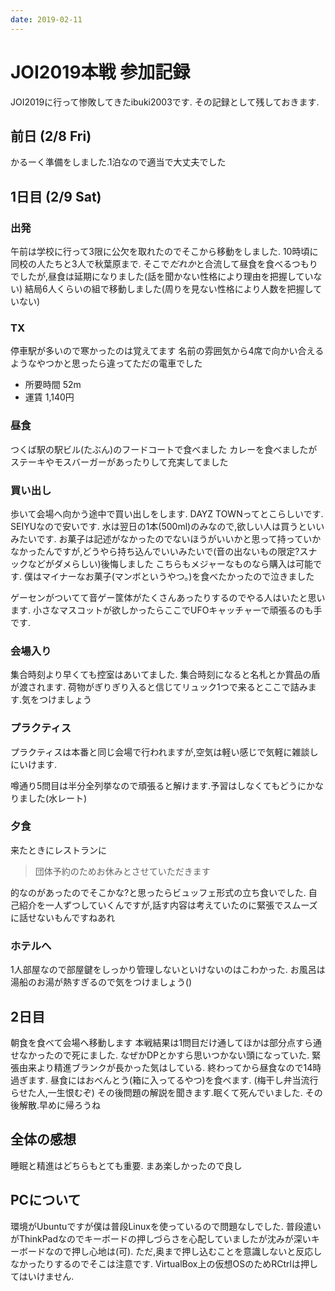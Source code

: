 ```yaml
---
date: 2019-02-11
---
```


# JOI2019本戦 参加記録

JOI2019に行って惨敗してきたibuki2003です.
その記録として残しておきます.

## 前日 (2/8 Fri)

かるーく準備をしました.1泊なので適当で大丈夫でした

## 1日目 (2/9 Sat)

### 出発

午前は学校に行って3限に公欠を取れたのでそこから移動をしました.
10時頃に同校の人たちと3人で秋葉原まで.
そこで*だれか*と合流して昼食を食べるつもりでしたが,昼食は延期になりました(話を聞かない性格により理由を把握していない)
結局6人くらいの組で移動しました(周りを見ない性格により人数を把握していない)

### TX

停車駅が多いので寒かったのは覚えてます
名前の雰囲気から4席で向かい合えるようなやつかと思ったら違ってただの電車でした

- 所要時間 52m
- 運賃 1,140円

### 昼食

つくば駅の駅ビル(たぶん)のフードコートで食べました
カレーを食べましたがステーキやモスバーガーがあったりして充実してました

### 買い出し

歩いて会場へ向かう途中で買い出しをします.
DAYZ TOWNってとこらしいです.
SEIYUなので安いです.
水は翌日の1本(500ml)のみなので,欲しい人は買うといいみたいです.
お菓子は記述がなかったのでないほうがいいかと思って持っていかなかったんですが,どうやら持ち込んでいいみたいで(音の出ないもの限定?スナックなどがダメらしい)後悔しました
こちらもメジャーなものなら購入は可能です.
僕はマイナーなお菓子(マンボというやつ。)を食べたかったので泣きました

ゲーセンがついてて音ゲー筐体がたくさんあったりするのでやる人はいたと思います.
小さなマスコットが欲しかったらここでUFOキャッチャーで頑張るのも手です.

### 会場入り

集合時刻より早くても控室はあいてました.
集合時刻になると名札とか賞品の盾が渡されます.
荷物がぎりぎり入ると信じてリュック1つで来るとここで詰みます.気をつけましょう

### プラクティス

プラクティスは本番と同じ会場で行われますが,空気は軽い感じで気軽に雑談しにいけます.

噂通り5問目は半分全列挙なので頑張ると解けます.予習はしなくてもどうにかなりました(水レート)

### 夕食

来たときにレストランに

> 団体予約のためお休みとさせていただきます

的なのがあったのでそこかな?と思ったらビュッフェ形式の立ち食いでした.
自己紹介を一人ずつしていくんですが,話す内容は考えていたのに緊張でスムーズに話せないもんですねあれ

### ホテルへ

1人部屋なので部屋鍵をしっかり管理しないといけないのはこわかった.
お風呂は湯船のお湯が熱すぎるので気をつけましょう()

## 2日目

朝食を食べて会場へ移動します
本戦結果は1問目だけ通してほかは部分点すら通せなかったので死にました.
なぜかDPとかすら思いつかない頭になっていた.
緊張由来より精進ブランクが長かった気はしている.
終わってから昼食なので14時過ぎます.
昼食にはおべんとう(箱に入ってるやつ)を食べます.
(梅干し弁当流行らせた人,一生恨むぞ)
その後問題の解説を聞きます.眠くて死んでいました.
その後解散.早めに帰ろうね

## 全体の感想

睡眠と精進はどちらもとても重要.
まあ楽しかったので良し

## PCについて

環境がUbuntuですが僕は普段Linuxを使っているので問題なしでした.
普段遣いがThinkPadなのでキーボードの押しづらさを心配していましたが沈みが深いキーボードなので押し心地は(可).
ただ,奥まで押し込むことを意識しないと反応しなかったりするのでそこは注意です.
VirtualBox上の仮想OSのためRCtrlは押してはいけません.
